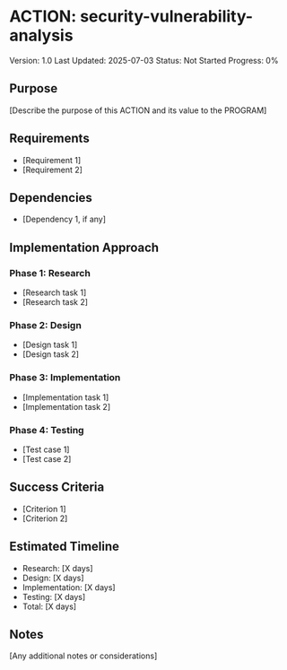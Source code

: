 <!-- MCP: AICheck_Planner -->
<!-- Action:  -->
<!-- DateTime: 2025-07-03 10:00:02 PDT -->
<!-- Task: Implement security-vulnerability-analysis -->
<!-- File: security-vulnerability-analysis-plan.md -->
<!-- Before coding, outline the steps you plan to take to complete this task. -->
<!-- Follow the approved action plan and document any scope changes. -->

# ACTION: security-vulnerability-analysis

Version: 1.0
Last Updated: 2025-07-03
Status: Not Started
Progress: 0%

## Purpose

[Describe the purpose of this ACTION and its value to the PROGRAM]

## Requirements

- [Requirement 1]
- [Requirement 2]

## Dependencies

- [Dependency 1, if any]

## Implementation Approach

### Phase 1: Research

- [Research task 1]
- [Research task 2]

### Phase 2: Design

- [Design task 1]
- [Design task 2]

### Phase 3: Implementation

- [Implementation task 1]
- [Implementation task 2]

### Phase 4: Testing

- [Test case 1]
- [Test case 2]

## Success Criteria

- [Criterion 1]
- [Criterion 2]

## Estimated Timeline

- Research: [X days]
- Design: [X days]
- Implementation: [X days]
- Testing: [X days]
- Total: [X days]

## Notes

[Any additional notes or considerations]
